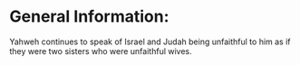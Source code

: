 # General Information:

Yahweh continues to speak of Israel and Judah being unfaithful to him as if they were two sisters who were unfaithful wives.